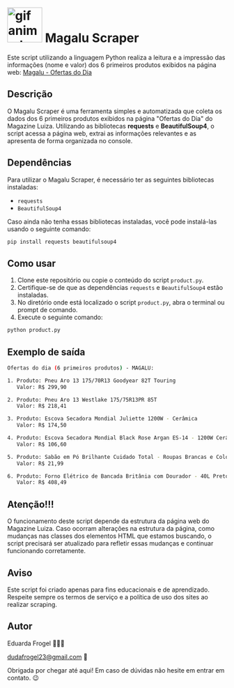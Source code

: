 
# <img src="https://media.tenor.com/0l119tZ7yBcAAAAC/magalu-magazine-luiza.gif" alt="gif animado" width="80" height="auto"> Magalu Scraper

Este script utilizando a linguagem Python realiza a leitura e a impressão das informações (nome e valor) dos 6 primeiros produtos exibidos na página web: [Magalu - Ofertas do Dia](https://www.magazineluiza.com.br/selecao/ofertasdodia/)

## Descrição 

O Magalu Scraper é uma ferramenta simples e automatizada que coleta os dados dos 6 primeiros produtos exibidos na página "Ofertas do Dia" do Magazine Luiza. Utilizando as bibliotecas **requests** e **BeautifulSoup4**, o script acessa a página web, extrai as informações relevantes e as apresenta de forma organizada no console.

## Dependências

Para utilizar o Magalu Scraper, é necessário ter as seguintes bibliotecas instaladas:

- `requests`
- `BeautifulSoup4`

Caso ainda não tenha essas bibliotecas instaladas, você pode instalá-las usando o seguinte comando:

```bash
pip install requests beautifulsoup4
```

## Como usar

1. Clone este repositório ou copie o conteúdo do script `product.py`.
2. Certifique-se de que as dependências `requests` e `BeautifulSoup4` estão instaladas.
3. No diretório onde está localizado o script `product.py`, abra o terminal ou prompt de comando.
4. Execute o seguinte comando:
```bash
python product.py
```

## Exemplo de saída
```bash
Ofertas do dia (6 primeiros produtos) - MAGALU:

1. Produto: Pneu Aro 13 175/70R13 Goodyear 82T Touring
   Valor: R$ 299,90

2. Produto: Pneu Aro 13 Westlake 175/75R13PR 85T
   Valor: R$ 218,41

3. Produto: Escova Secadora Mondial Juliette 1200W - Cerâmica
   Valor: R$ 174,50

4. Produto: Escova Secadora Mondial Black Rose Argan ES-14 - 1200W Cerâmica com Íons 3 Velocidades
   Valor: R$ 106,60

5. Produto: Sabão em Pó Brilhante Cuidado Total - Roupas Brancas e Coloridas Original 1,6kg
   Valor: R$ 21,99

6. Produto: Forno Elétrico de Bancada Britânia com Dourador - 40L Preto BFE45PI
   Valor: R$ 408,49
```

## Atenção!!!
O funcionamento deste script depende da estrutura da página web do Magazine Luiza. 
Caso ocorram alterações na estrutura da página, como mudanças nas classes dos elementos HTML que estamos buscando, o script precisará ser atualizado para refletir essas mudanças e continuar funcionando corretamente.

## Aviso
Este script foi criado apenas para fins educacionais e de aprendizado. Respeite sempre os termos de serviço e a política de uso dos sites ao realizar scraping.

## Autor
Eduarda Frogel 👩🏻‍💻

dudafrogel23@gmail.com 📩

Obrigada por chegar até aqui! Em caso de dúvidas não hesite em entrar em contato. 😉


